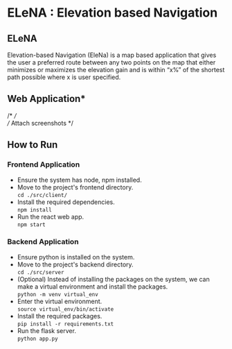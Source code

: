 # ELeNA : Elevation based Navigation

## ELeNA
Elevation-based Navigation (EleNa) is a map based application that gives the user a preferred route between any two points on the map that either minimizes or maximizes the elevation gain and is within “x%” of the shortest path possible where x is user specified.

## Web Application*
/* */<br>
/* Attach screenshots */

## How to Run

### Frontend Application
* Ensure the system has node, npm installed.
* Move to the project's frontend directory.<br>
`cd ./src/client/`
* Install the required dependencies.<br>
`npm install`
* Run the react web app.<br>
`npm start`

### Backend Application
* Ensure python is installed on the system.
* Move to the project's backend directory.<br>
`cd ./src/server`
* (Optional) Instead of installing the packages on the system, we can make a virtual environment and install the packages.<br>
`python -m venv virtual_env`
* Enter the virtual environment.<br>
`source virtual_env/bin/activate`
* Install the required packages.<br>
`pip install -r requirements.txt`
* Run the flask server.<br>
`python app.py`



